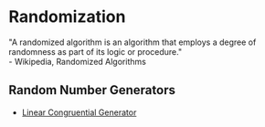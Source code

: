 # Randomization
"A randomized algorithm is an algorithm that employs a degree of randomness as part of its logic or procedure." <br />
\- Wikipedia, Randomized Algorithms

## Random Number Generators
- [Linear Congruential Generator](https://github.com/EthanC2/Notes-and-Writeups/blob/main/C%2B%2B/Data%20Structures%20and%20Algorithms/Randomization/Linear%20Congruential%20Generator.cpp)

